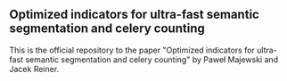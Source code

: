 ## Optimized indicators for ultra-fast semantic segmentation and celery counting
This is the official repository to the paper "Optimized indicators for ultra-fast semantic segmentation and celery counting" by Paweł Majewski and Jacek Reiner.
